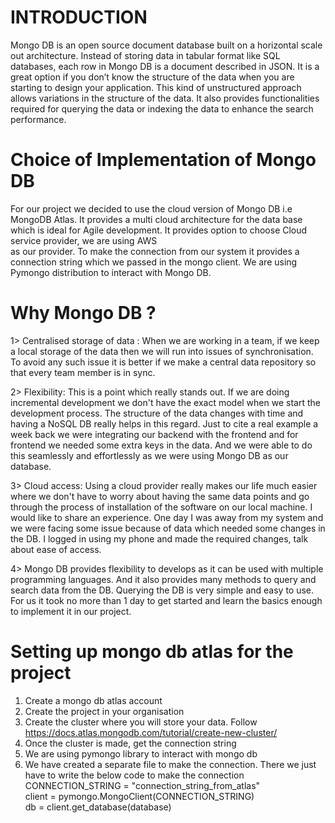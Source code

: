# INTRODUCTION  

Mongo DB is an open source document database built on a horizontal scale out architecture. Instead of storing data in tabular format like SQL databases, each row in Mongo DB is a document described in JSON. It is a great option if you don’t know the structure of the data when you are starting to design your application. This kind of unstructured approach allows variations in the structure of the data. It also provides functionalities required for querying the data or indexing the data to enhance the search performance.  

# Choice of Implementation of Mongo DB  

For our project we decided to use the cloud version of Mongo DB i.e MongoDB Atlas. It provides a multi cloud architecture for the data base which is ideal for Agile development. It provides option to choose Cloud service provider, we are using AWS  
as our provider. To make the connection from our system it provides a connection string which we passed in the mongo client. We are using Pymongo distribution to interact with Mongo DB.  

# Why Mongo DB ?

1> Centralised storage of data : When we are working in a team, if we keep a local storage of the data then we will run into issues of synchronisation. To avoid any such issue it is better if we make a central data repository so that every team member is in sync.  

2> Flexibility: This is a point which really stands out. If we are doing incremental development we don't have the exact model when we start the development process. The structure of the data changes with time and having a NoSQL DB really helps in this regard. Just to cite a real example a week back we were integrating our backend with the frontend and for frontend we needed some extra keys in the data. And we were able to do this seamlessly and effortlessly as we were using Mongo DB as our database.  

3> Cloud access: Using a cloud provider really makes our life much easier where we don't have to worry about having the same data points and go through the process of installation of the software on our local machine. I would like to share an experience. One day I was away from my system and we were facing some issue because of data which needed some changes in the DB. I logged in using my phone and made the required changes, talk about ease of access.  

4> Mongo DB provides flexibility to develops as it can be used with multiple programming languages. And it also provides many methods to query and search data from the DB. Querying the DB is very simple and easy to use. For us it took no more than 1 day to get started and learn the basics enough to implement it in our project.



# Setting up mongo db atlas for the project  
1) Create a mongo db atlas account  
2) Create the project in your organisation  
3) Create the cluster where you will store your data. 
   Follow https://docs.atlas.mongodb.com/tutorial/create-new-cluster/  
4) Once the cluster is made, get the connection string  
5) We are using pymongo library to interact with mongo db  
6) We have created a separate file to make the connection. 
   There we just have to write the below code to make the connection  
   CONNECTION_STRING = "connection_string_from_atlas"    
   client = pymongo.MongoClient(CONNECTION_STRING)  
   db = client.get_database(database)


